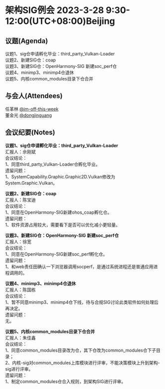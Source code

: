 # 架构SIG例会 2023-3-28 9:30-12:00(UTC+08:00)Beijing

## 议题(Agenda)

议题1、sig仓申请孵化毕业：third_party_Vulkan-Loader  
议题2、新建SIG仓：coap  
议题3、新建SIG仓：OpenHarmony-SIG 新建soc_perf仓  
议题4、minimp3、minimp4仓退休  
议题5、内核common_modules目录下仓合并  

## 与会人(Attendees)

任革林 [@im-off-this-week](https://gitee.com/im-off-this-week)  
董金光 [@dongjinguang](https://gitee.com/dongjinguang)  

## 会议纪要(Notes)

**议题1、sig仓申请孵化毕业：third_party_Vulkan-Loader**  
汇报人：佘刚斌  
会议结论：  
1、同意third_party_Vulkan-Loader仓孵化毕业。  
遗留问题：  
1、SystemCapability.Graphic.Graphic2D.Vulkan修改为System.Graphic.Vulkan。  

**议题2、新建SIG仓：coap**  
汇报人：陈宝迪  
会议结论：  
1、同意在OpenHarmony-SIG新建ohos_coap孵化仓。  
遗留问题：  
1、软件资源占用较大，需要看下是否可以优化减小更轻量。  

**议题3、新建SIG仓：OpenHarmony-SIG 新建soc_perf仓**  
汇报人：徐宽  
会议结论：  
1、同意在OpenHarmony-SIG新建soc_perf孵化仓。  
遗留问题：  
1、和web责任田确认一下浏览器调用socperf，是通过系统进程还是普通应用进程调用的。  

**议题4、minimp3、minimp4仓退休**  
汇报人：陈国栋  
会议结论：  
1、暂不同意minimp3、minimp4仓下线，待与合规SIG讨论此类软件如何处理后再决定。  
遗留问题：  
无。  

**议题5、内核common_modules目录下仓合并**  
汇报人：朱佳鑫  
会议结论：  
1、同意common_modules目录改为仓，其下仓改为common_modules仓下子目录；  
2、内核-sig对common_modules上库模块进行评审，不能决策模块上升到架构-sig进行评审。  
遗留问题：  
1、制定common_modules仓合入规则，到架构SIG进行评审。  
